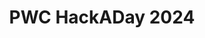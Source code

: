 ---
title: PWC HackADay 2024
description: This blog contains concise writeups for diverse PWC HackADay 2024 challenges, covering domains like Cloud and AI. Let's explore and enhance our cybersecurity skills together. 
image:

# Badge style
style:
    background: "#0177b8"
    color: "#fff"
---
